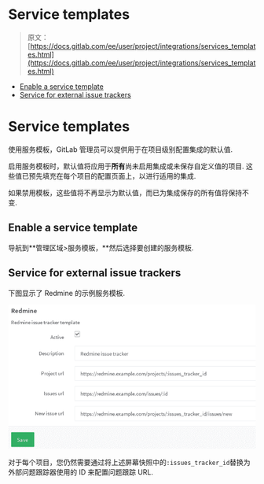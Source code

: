 # Service templates

> 原文：[https://docs.gitlab.com/ee/user/project/integrations/services_templates.html](https://docs.gitlab.com/ee/user/project/integrations/services_templates.html)

*   [Enable a service template](#enable-a-service-template)
*   [Service for external issue trackers](#service-for-external-issue-trackers)

# Service templates[](#service-templates "Permalink")

使用服务模板，GitLab 管理员可以提供用于在项目级别配置集成的默认值.

启用服务模板时，默认值将应用于**所有**尚未启用集成或未保存自定义值的项目. 这些值已预先填充在每个项目的配置页面上，以进行适用的集成.

如果禁用模板，这些值将不再显示为默认值，而已为集成保存的所有值将保持不变.

## Enable a service template[](#enable-a-service-template "Permalink")

导航到**管理区域>服务模板，**然后选择要创建的服务模板.

## Service for external issue trackers[](#service-for-external-issue-trackers "Permalink")

下图显示了 Redmine 的示例服务模板.

[![Redmine service template](img/1b109b486c41c14a03eea4127cec2351.png)](img/services_templates_redmine_example.png)

对于每个项目，您仍然需要通过将上述屏幕快照中的`:issues_tracker_id`替换为外部问题跟踪器使用的 ID 来配置问题跟踪 URL.